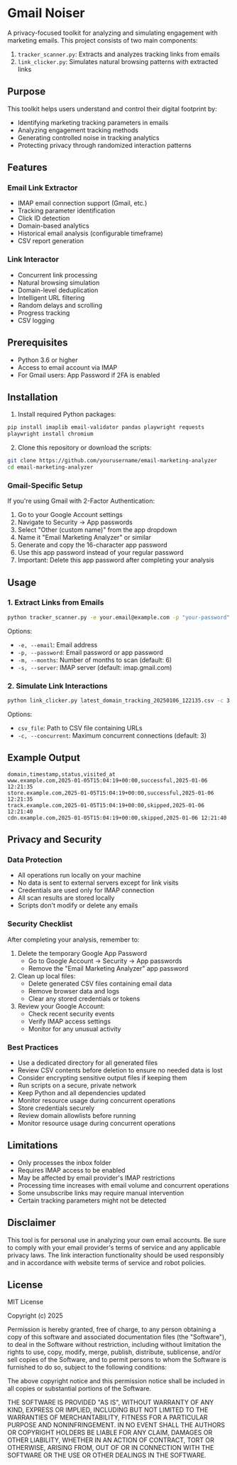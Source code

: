 # Gmail Noiser

A privacy-focused toolkit for analyzing and simulating engagement with marketing emails. This project consists of two main components:

1. `tracker_scanner.py`: Extracts and analyzes tracking links from emails
2. `link_clicker.py`: Simulates natural browsing patterns with extracted links

## Purpose

This toolkit helps users understand and control their digital footprint by:
- Identifying marketing tracking parameters in emails
- Analyzing engagement tracking methods
- Generating controlled noise in tracking analytics
- Protecting privacy through randomized interaction patterns

## Features

### Email Link Extractor
- IMAP email connection support (Gmail, etc.)
- Tracking parameter identification
- Click ID detection
- Domain-based analytics
- Historical email analysis (configurable timeframe)
- CSV report generation

### Link Interactor
- Concurrent link processing
- Natural browsing simulation
- Domain-level deduplication
- Intelligent URL filtering
- Random delays and scrolling
- Progress tracking
- CSV logging

## Prerequisites

- Python 3.6 or higher
- Access to email account via IMAP
- For Gmail users: App Password if 2FA is enabled

## Installation

1. Install required Python packages:
```bash
pip install imaplib email-validator pandas playwright requests
playwright install chromium
```

2. Clone this repository or download the scripts:
```bash
git clone https://github.com/yourusername/email-marketing-analyzer
cd email-marketing-analyzer
```

### Gmail-Specific Setup

If you're using Gmail with 2-Factor Authentication:
1. Go to your Google Account settings
2. Navigate to Security → App passwords
3. Select "Other (custom name)" from the app dropdown
4. Name it "Email Marketing Analyzer" or similar
5. Generate and copy the 16-character app password
6. Use this app password instead of your regular password
7. Important: Delete this app password after completing your analysis

## Usage

### 1. Extract Links from Emails

```bash
python tracker_scanner.py -e your.email@example.com -p "your-password" -m 6
```

Options:
- `-e, --email`: Email address
- `-p, --password`: Email password or app password
- `-m, --months`: Number of months to scan (default: 6)
- `-s, --server`: IMAP server (default: imap.gmail.com)

### 2. Simulate Link Interactions

```bash
python link_clicker.py latest_domain_tracking_20250106_122135.csv -c 3
```

Options:
- `csv_file`: Path to CSV file containing URLs
- `-c, --concurrent`: Maximum concurrent connections (default: 3)

## Example Output

```csv
domain,timestamp,status,visited_at
www.example.com,2025-01-05T15:04:19+00:00,successful,2025-01-06 12:21:35
store.example.com,2025-01-05T15:04:19+00:00,successful,2025-01-06 12:21:35
track.example.com,2025-01-05T15:04:19+00:00,skipped,2025-01-06 12:21:40
cdn.example.com,2025-01-05T15:04:19+00:00,skipped,2025-01-06 12:21:40
```

## Privacy and Security

### Data Protection
- All operations run locally on your machine
- No data is sent to external servers except for link visits
- Credentials are used only for IMAP connection
- All scan results are stored locally
- Scripts don't modify or delete any emails

### Security Checklist
After completing your analysis, remember to:
1. Delete the temporary Google App Password
   - Go to Google Account → Security → App passwords
   - Remove the "Email Marketing Analyzer" app password
2. Clean up local files:
   - Delete generated CSV files containing email data
   - Remove browser data and logs
   - Clear any stored credentials or tokens
3. Review your Google Account:
   - Check recent security events
   - Verify IMAP access settings
   - Monitor for any unusual activity

### Best Practices
- Use a dedicated directory for all generated files
- Review CSV contents before deletion to ensure no needed data is lost
- Consider encrypting sensitive output files if keeping them
- Run scripts on a secure, private network
- Keep Python and all dependencies updated
- Monitor resource usage during concurrent operations
- Store credentials securely
- Review domain allowlists before running
- Monitor resource usage during concurrent operations

## Limitations

- Only processes the inbox folder
- Requires IMAP access to be enabled
- May be affected by email provider's IMAP restrictions
- Processing time increases with email volume and concurrent operations
- Some unsubscribe links may require manual intervention
- Certain tracking parameters might not be detected

## Disclaimer

This tool is for personal use in analyzing your own email accounts. Be sure to comply with your email provider's terms of service and any applicable privacy laws. The link interaction functionality should be used responsibly and in accordance with website terms of service and robot policies.

## License

MIT License

Copyright (c) 2025 

Permission is hereby granted, free of charge, to any person obtaining a copy
of this software and associated documentation files (the "Software"), to deal
in the Software without restriction, including without limitation the rights
to use, copy, modify, merge, publish, distribute, sublicense, and/or sell
copies of the Software, and to permit persons to whom the Software is
furnished to do so, subject to the following conditions:

The above copyright notice and this permission notice shall be included in all
copies or substantial portions of the Software.

THE SOFTWARE IS PROVIDED "AS IS", WITHOUT WARRANTY OF ANY KIND, EXPRESS OR
IMPLIED, INCLUDING BUT NOT LIMITED TO THE WARRANTIES OF MERCHANTABILITY,
FITNESS FOR A PARTICULAR PURPOSE AND NONINFRINGEMENT. IN NO EVENT SHALL THE
AUTHORS OR COPYRIGHT HOLDERS BE LIABLE FOR ANY CLAIM, DAMAGES OR OTHER
LIABILITY, WHETHER IN AN ACTION OF CONTRACT, TORT OR OTHERWISE, ARISING FROM,
OUT OF OR IN CONNECTION WITH THE SOFTWARE OR THE USE OR OTHER DEALINGS IN THE
SOFTWARE.